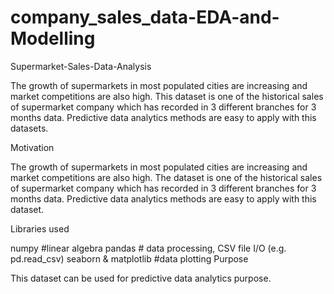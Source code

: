 # company_sales_data-EDA-and-Modelling
Supermarket-Sales-Data-Analysis

The growth of supermarkets in most populated cities are increasing and market competitions are also high. This dataset is one of the historical sales of supermarket company which has recorded in 3 different branches for 3 months data. Predictive data analytics methods are easy to apply with this datasets.

Motivation 

The growth of supermarkets in most populated cities are increasing and market competitions are also high. The dataset is one of the historical sales of supermarket company which has recorded in 3 different branches for 3 months data. Predictive data analytics methods are easy to apply with this dataset.

Libraries used

numpy #linear algebra
pandas # data processing, CSV file I/O (e.g. pd.read_csv)
seaborn & matplotlib #data plotting
Purpose

This dataset can be used for predictive data analytics purpose.
